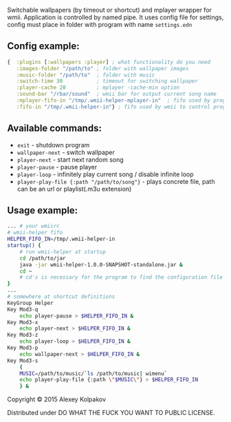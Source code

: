 Switchable wallpapers (by timeout or shortcut) and mplayer wrapper for wmii.
Application is controlled by named pipe.
It uses config file for settings, config must place in folder with program with name `settings.edn`

Config example:
---------------

```clojure
{  :plugins [:wallpapers :player] ; what functionality do you need
   :images-folder "/path/to" ; folder with wallpaper images
   :music-folder "/path/to"  ; folder with music
   :switch-time 30           ; timeout for switching wallpaper
   :player-cache 20          ; mplayer -cache-min option
   :sound-bar "/rbar/sound"  ; wmii bar for output current song name
   :mplayer-fifo-in "/tmp/.wmii-helper-mplayer-in"  ; fifo used by program to control mplayer
   :fifo-in "/tmp/.wmii-helper-in"} ; fifo used by wmii to control program
```

Available commands:
-------------------

 - `exit` - shutdown program
 - `wallpaper-next` - switch wallpaper
 - `player-next` - start next random song
 - `player-pause` - pause player
 - `player-loop` - infinitely play current song / disable infinite loop
 - `player-play-file {:path "/path/to/song"}` - plays concrete file, path can be an url or playlist(.m3u extension)

Usage example:
-------

```bash
... # your wmiirc
# wmii-helper fifo
HELPER_FIFO_IN=/tmp/.wmii-helper-in
startup() {
	# run wmii-helper at startup
	cd /path/to/jar
	java -jar wmii-helper-1.0.0-SNAPSHOT-standalone.jar &
	cd ~
	# cd's is necessary for the program to find the configuration file
}
...
# somewhere at shortcut definitions
KeyGroup Helper
Key Mod3-q
	echo player-pause > $HELPER_FIFO_IN &
Key Mod3-x
	echo player-next > $HELPER_FIFO_IN &
Key Mod3-z
	echo player-loop > $HELPER_FIFO_IN &
Key Mod3-p
	echo wallpaper-next > $HELPER_FIFO_IN &
Key Mod3-s
	{
	MUSIC=/path/to/music/`ls /path/to/music| wimenu`
	echo player-play-file {:path \"$MUSIC\"} > $HELPER_FIFO_IN
	} &
```

Copyright © 2015 Alexey Kolpakov

Distributed under DO WHAT THE FUCK YOU WANT TO PUBLIC LICENSE.
